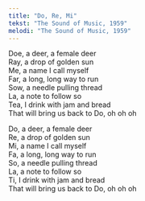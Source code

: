 ```yaml
---
title: "Do, Re, Mi"
tekst: "The Sound of Music, 1959"
melodi: "The Sound of Music, 1959"
---
```


Doe, a deer, a female deer\
Ray, a drop of golden sun\
Me, a name I call myself\
Far, a long, long way to run\
Sow, a needle pulling thread\
La, a note to follow so\
Tea, I drink with jam and bread\
That will bring us back to Do, oh oh oh

Do, a deer, a female deer\
Re, a drop of golden sun\
Mi, a name I call myself\
Fa, a long, long way to run\
So, a needle pulling thread\
La, a note to follow so\
Ti, I drink with jam and bread\
That will bring us back to Do, oh oh oh